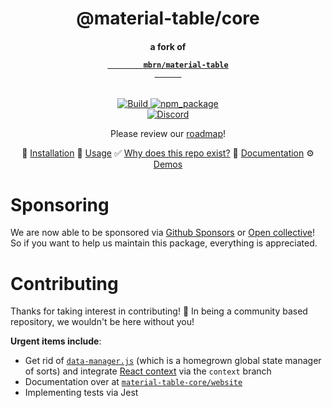 <div align="center">
  <!-- Title -->
  <h1>@material-table/core</h1>
  <!-- Subtitle : a fork of mbrn/material-table -->
  <h4>
    a fork of 
    <code>
      <a 
        target="_blank" 
        rel="noopener noreferrer"
        href="https:/material-table.com"
      >
        mbrn/material-table
      </a>
    </code>
  </h4>
  <!-- * Badges * -->
  <p>
    <section>
      <!-- build status -->
      <a href="https:/github.com/material-table-core/core/actions?query=workflow%3ABuild">
        <img 
          title="Build" 
          src="https:/github.com/material-table-core/core/workflows/Build/badge.svg?branch=master"
        >
      </a>
      <!-- publish status -->
      <!--
      <a href="https:/github.com/material-table-core/core/actions?query=workflow%3APublish">
        <img 
          title="Publish" 
          src="https:/github.com/material-table-core/core/workflows/Publish/badge.svg"
        >
      </a>
      -->
      <!-- npm package -->
      <a href="https:/www.npmjs.com/package/@material-table/core">
        <img 
          title="npm_package" 
          src="https:/badge.fury.io/js/%40material-table%2Fcore.svg"
        >
      </a>
    </section>
    <section>
      <!-- discord -->
      <a href="https:/discord.gg/uMr8pKDu8n">
        <img 
           alt="Discord" 
           src="https:/img.shields.io/discord/796859493412765697?label=discord"
         >
      </a>    
    </section>
  </p> 
  <!-- ^^^ end badges ^^ -->
  
  Please review our [roadmap](https:/github.com/material-table-core/core/wiki/Roadmap)!
  
💾 [Installation]( https://davidlemayian.github.io/material-table-core-website/docs/#installation) 🎉 [Usage]( https://material-table-core.github.io//docs/#basic-usage) 
✅ [Why does this repo exist?](https://davidlemayian.github.io/material-table-core-website/docs/about) 🚧 [Documentation](https://material-table-core.github.io/docs) ⚙️ [Demos](https://material-table-core.github.io/demos/)
</div>

# Sponsoring

We are now able to be sponsored via [Github Sponsors](https:/github.com/sponsors/material-table-core?o=esb) or [Open collective](https:/opencollective.com/material-table-core)!
So if you want to help us maintain this package, everything is appreciated.

# Contributing

Thanks for taking interest in contributing! :rocket: In being a community based repository, we wouldn't be here without you!

**Urgent items include**:

- Get rid of [`data-manager.js`](https:/github.com/material-table-core/core/blob/master/src/utils/data-manager.js) (which is a homegrown global state manager of sorts) and integrate [React context](https:/github.com/material-table-core/core/tree/context/src/store) via the `context` branch
- Documentation over at [`material-table-core/website`](https:/github.com/material-table-core/website)
- Implementing tests via Jest

